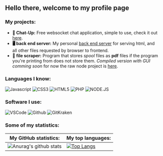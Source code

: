 ## Hello there, welcome to my profile page

### My projects:
* **💬 Chat-Up:** Free websocket chat application, simple to use, check it out [here](https://chat-up.me/).
* **🖥️ back end server:** My personal [back end server](https://github.com/Tevzi2/Tevz-BackEnd) for serving html, and all other files requested by browser to frontend.
* **📁 file scraper:** Program that stores *spool* files as **pdf** files if the program you're printing from does not store them. *Compiled version with GUI comming soon* for now the raw node project is [here](https://github.com/Tevzi2/file-scraper).

### Languages I know:

![Javascript](https://img.shields.io/static/v1?label=JavaScript&message=ES6&style=for-the-badge&color=F7DF1E&logo=JavaScript)
![CSS3](https://img.shields.io/static/v1?label=CSS&message=CSS3&style=for-the-badge&color=3291A8&logo=CSS3)
![HTML5](https://img.shields.io/static/v1?label=HTML&message=HTML5&style=for-the-badge&color=D63933&logo=HTML5)
![PHP](https://img.shields.io/static/v1?label=PHP&message=7.4&style=for-the-badge&color=8892BF&logo=PHP)
![NODE.JS](https://img.shields.io/static/v1?label=NODE.JS&message=14.15.1&style=for-the-badge&color=43853D&logo=NODE.JS)

### Software I use:

![VSCode](https://img.shields.io/static/v1?label=VSCode&message=1.48-insider&style=for-the-badge&color=1FC0A7&logo=visual-studio-code)
![Github](https://img.shields.io/static/v1?label=GitHub&message=Tevzi2&color=181717&style=for-the-badge&logo=github)
![GitKraken](https://img.shields.io/static/v1?label=GitHub&message=Tevzi2&color=44abd4&style=for-the-badge&logo=gitkraken)

### Some of my statistics:

**My GitHub statistics:**|**My top languages:**
-------------------------|---------------------- 
![Anurag's github stats](https://github-readme-stats.vercel.app/api?username=tevzi2&show_icons=true&theme=vue-dark)|[![Top Langs](https://github-readme-stats.vercel.app/api/top-langs/?username=tevzi2&layout=compact&theme=vue-dark)](https://github.com/anuraghazra/github-readme-stats)

<!--
**Tevzi2/Tevzi2** is a ✨ _special_ ✨ repository because its `README.md` (this file) appears on your GitHub profile.

Here are some ideas to get you started:

- 🔭 I’m currently working on ...
- 🌱 I’m currently learning ...
- 👯 I’m looking to collaborate on ...
- 🤔 I’m looking for help with ...
- 💬 Ask me about ...
- 📫 How to reach me: ...
- 😄 Pronouns: ...
- ⚡ Fun fact: ...
-->
